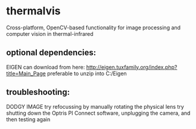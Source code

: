 thermalvis
==========

Cross-platform, OpenCV-based functionality for image processing and computer vision in thermal-infrared

optional dependencies:
----------------------

EIGEN
	can download from here: http://eigen.tuxfamily.org/index.php?title=Main_Page
	preferable to unzip into C:/Eigen
	
troubleshooting:
----------------

DODGY IMAGE
	try refocussing by manually rotating the physical lens
	try shutting down the Optris PI Connect software, unplugging the camera, and then testing again
